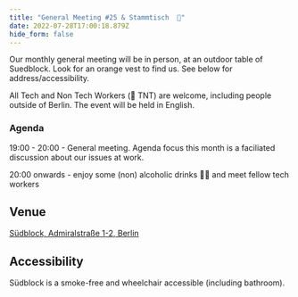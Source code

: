 ```yaml
---
title: "General Meeting #25 & Stammtisch  🍻"
date: 2022-07-28T17:00:18.879Z
hide_form: false
---
```



Our monthly general meeting will be in person, at an outdoor table of Suedblock. Look for an orange vest to find us. See below for address/accessibility.  

All Tech and Non Tech Workers (🧨 TNT) are welcome, including people outside of Berlin. The event will be held in English.

### Agenda

19:00 - 20:00 - General meeting. Agenda focus this month is a faciliated discussion about our issues at work.

20:00 onwards - enjoy some (non) alcoholic drinks 🍻🥤 and meet fellow tech workers

## Venue

[Südblock, Admiralstraße 1-2, Berlin](https://www.google.com/maps/place/S%C3%BCdblock/@52.5570164,13.3606081,14z/data=!4m5!3m4!1s0x47a84fccca98a509:0x2bce392bc6d8270c!8m2!3d52.4986228!4d13.4169004)

## Accessibility

Südblock is a smoke-free and wheelchair accessible (including bathroom).